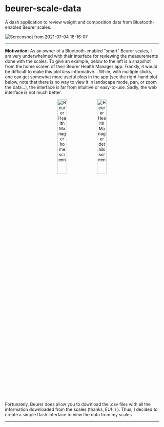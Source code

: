 # beurer-scale-data
A dash application to review weight and composition data from Bluetooth-enabled Beurer scales.

![Screenshot from 2021-07-04 18-16-07](https://user-images.githubusercontent.com/22397839/124392080-0f320780-dcf4-11eb-9a6b-1f0015c8536e.png)

-------------------------

**Motivation:** As an owner of a Bluetooth-enabled "smart" Beurer scales, I am very underwhelmed with their interface for reviewing the measurements done with the scales. To give an example, below to the left is a snapshot from the home screen of their Beurer Health Manager app. Frankly, it would be difficult to make this plot *less* informative... While, with multiple clicks, one can get somewhat more useful plots in the app (see the right-hand plot below, note that there is no way to view it in landscape mode, pan, or zoom the data...), the interface is far from intuitive or easy-to-use. Sadly, the web interface is not much better.

<p align="center">
<img src="https://user-images.githubusercontent.com/22397839/123541724-3d3ca800-d746-11eb-9a4d-0e650efb6b1e.jpg" alt="Beurer Health Manager home screen" width="25%"/>     <img src="https://user-images.githubusercontent.com/22397839/123541725-3e6dd500-d746-11eb-92a8-aacdc3759973.jpg" alt="Beurer Health Manager details screen" width="25%"/></td>
</p>

Fortunately, Beurer does allow you to download the .csv files with all the information downloaded from the scales (thanks, EU! :) ). Thus, I decided to create a simple Dash interface to view the data from my scales.

-------------------------
